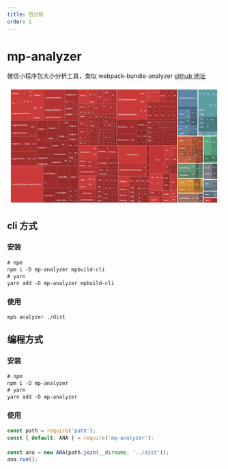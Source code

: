 ```yaml
---
title: 包分析
order: 1
---
```


# mp-analyzer

微信小程序包大小分析工具，类似 webpack-bundle-analyzer [github 地址](https://github.com/ximing/mp-analyzer)

![treemap demo](https://github.com/ximing/ana/raw/master/assets/images/treemap.png)

## cli 方式

### 安装

```shell
# npm
npm i -D mp-analyzer mpbuild-cli
# yarn
yarn add -D mp-analyzer mpbuild-cli
```

### 使用

```shell
mpb analyzer ./dist
```

## 编程方式

### 安装

```shell
# npm
npm i -D mp-analyzer
# yarn
yarn add -D mp-analyzer
```

### 使用

```javascript
const path = require('path');
const { default: ANA } = require('mp-analyzer');

const ana = new ANA(path.join(__dirname, '../dist'));
ana.run();
```
